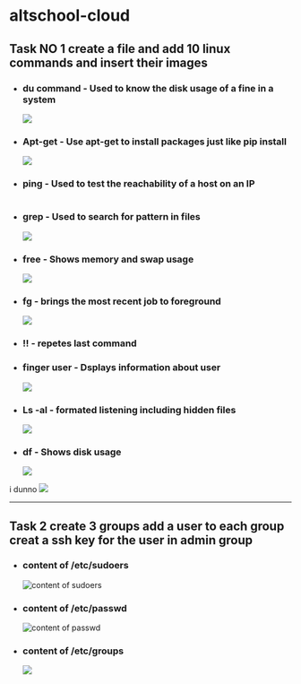  # altschool-cloud

 ## Task NO 1 create a file and add 10 linux commands and insert their images


- ### du command - Used to know the disk usage of a fine in a system
    ![](https://github.com/RashRAJ/altschool-cloud/blob/main/Screenshot%202022-08-18%20102507.png)

- ### Apt-get  - Use apt-get to install packages just like pip install
    ![](https://github.com/RashRAJ/altschool-cloud/blob/main/Screenshot%202022-08-18%20102507.png)

- ### ping - Used to test the reachability of a host on an IP
    ![]()

- ### grep - Used to search for pattern in files
    ![](https://github.com/RashRAJ/altschool-cloud/blob/main/Screenshot%202022-08-24%20091858.png)

- ### free - Shows memory and swap usage
    ![](https://github.com/RashRAJ/altschool-cloud/blob/main/Screenshot%202022-08-24%20092028.png)

- ### fg - brings the most recent job to foreground
    ![](https://github.com/RashRAJ/altschool-cloud/blob/main/Screenshot%202022-08-24%20085919.png)

- ### !! - repetes last command

- ### finger user - Dsplays information about user
    ![](https://github.com/RashRAJ/altschool-cloud/blob/main/Screenshot%202022-08-24%20093934.png)

- ### Ls -al    - formated listening including hidden files
    ![](https://github.com/RashRAJ/altschool-cloud/blob/main/Screenshot%202022-08-24%20090119.png)

- ### df - Shows disk usage 
    ![](https://github.com/RashRAJ/altschool-cloud/blob/main/Screenshot%202022-08-24%20094002.png)




i dunno 
![](https://github.com/RashRAJ/altschool-cloud/blob/main/Screenshot%202022-08-24%20093716.png)

-----------------------------------------------------------------------------------------------------------------------------------------------------------------

 ## Task 2 create 3 groups add a user to each group creat a ssh key for the user in admin group

- ### content of /etc/sudoers
     ![content of sudoers](https://github.com/RashRAJ/altschool-cloud/blob/main/etc_sudoers.png)

- ### content of /etc/passwd
     ![content of passwd](https://github.com/RashRAJ/altschool-cloud/blob/main/etc_groups.png)

- ### content of /etc/groups
     ![](https://github.com/RashRAJ/altschool-cloud/blob/main/etc_groups.png)






